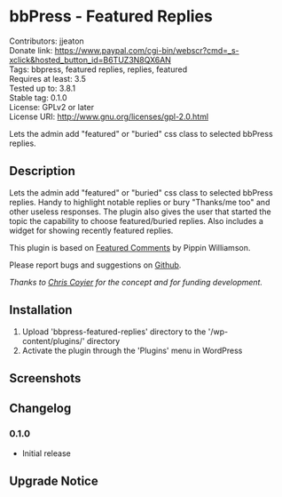 # bbPress - Featured Replies #

Contributors: jjeaton  
Donate link: https://www.paypal.com/cgi-bin/webscr?cmd=_s-xclick&hosted_button_id=B6TUZ3N8QX6AN  
Tags: bbpress, featured replies, replies, featured  
Requires at least: 3.5  
Tested up to: 3.8.1  
Stable tag: 0.1.0  
License: GPLv2 or later  
License URI: http://www.gnu.org/licenses/gpl-2.0.html  

Lets the admin add "featured" or "buried" css class to selected bbPress replies.

## Description ##

Lets the admin add "featured" or "buried" css class to selected bbPress replies. Handy to highlight notable replies or bury "Thanks/me too" and other useless responses. The plugin also gives the user that started the topic the capability to choose featured/buried replies. Also includes a widget for showing recently featured replies.

This plugin is based on [Featured Comments](https://wordpress.org/plugins/feature-comments/) by Pippin Williamson.

Please report bugs and suggestions on [Github](https://github.com/jjeaton/bbpress-featured-replies).

*Thanks to [Chris Coyier](http://css-tricks.com/) for the concept and for funding development.*

## Installation ##

1. Upload 'bbpress-featured-replies' directory to the '/wp-content/plugins/' directory
2. Activate the plugin through the 'Plugins' menu in WordPress

## Screenshots ##

## Changelog ##

### 0.1.0 ###

* Initial release

## Upgrade Notice ##
